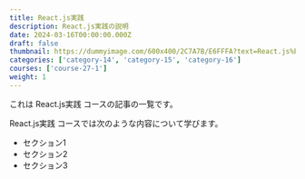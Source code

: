 ```yaml
---
title: React.js実践
description: React.js実践の説明
date: 2024-03-16T00:00:00.000Z
draft: false
thumbnail: https://dummyimage.com/600x400/2C7A7B/E6FFFA?text=React.js%E5%AE%9F%E8%B7%B5
categories: ['category-14', 'category-15', 'category-16']
courses: ['course-27-1']
weight: 1
---
```


これは React.js実践 コースの記事の一覧です。

  React.js実践 コースでは次のような内容について学びます。

  - セクション1
  - セクション2
  - セクション3